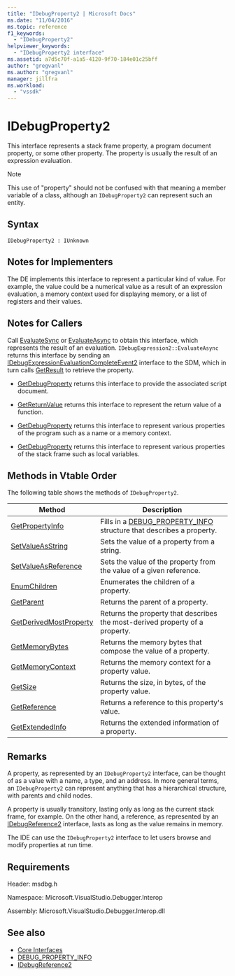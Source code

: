 ```yaml
---
title: "IDebugProperty2 | Microsoft Docs"
ms.date: "11/04/2016"
ms.topic: reference
f1_keywords:
  - "IDebugProperty2"
helpviewer_keywords:
  - "IDebugProperty2 interface"
ms.assetid: a7d5c70f-a1a5-4120-9f70-184e01c25bff
author: "gregvanl"
ms.author: "gregvanl"
manager: jillfra
ms.workload:
  - "vssdk"
---
```

# IDebugProperty2
This interface represents a stack frame property, a program document property, or some other property. The property is usually the result of an expression evaluation.

> [!NOTE]
>  This use of "property" should not be confused with that meaning a member variable of a class, although an `IDebugProperty2` can represent such an entity.

## Syntax

```
IDebugProperty2 : IUnknown
```

## Notes for Implementers
 The DE implements this interface to represent a particular kind of value. For example, the value could be a numerical value as a result of an expression evaluation, a memory context used for displaying memory, or a list of registers and their values.

## Notes for Callers
 Call [EvaluateSync](../../../extensibility/debugger/reference/idebugexpression2-evaluatesync.md) or [EvaluateAsync](../../../extensibility/debugger/reference/idebugexpression2-evaluateasync.md) to obtain this interface, which represents the result of an evaluation. `IDebugExpression2::EvaluateAsync` returns this interface by sending an [IDebugExpressionEvaluationCompleteEvent2](../../../extensibility/debugger/reference/idebugexpressionevaluationcompleteevent2.md) interface to the SDM, which in turn calls [GetResult](../../../extensibility/debugger/reference/idebugexpressionevaluationcompleteevent2-getresult.md) to retrieve the property.

- [GetDebugProperty](../../../extensibility/debugger/reference/idebugpropertycreateevent2-getdebugproperty.md) returns this interface to provide the associated script document.

- [GetReturnValue](../../../extensibility/debugger/reference/idebugreturnvalueevent2-getreturnvalue.md) returns this interface to represent the return value of a function.

- [GetDebugProperty](../../../extensibility/debugger/reference/idebugprogram2-getdebugproperty.md) returns this interface to represent various properties of the program such as a name or a memory context.

- [GetDebugProperty](../../../extensibility/debugger/reference/idebugstackframe2-getdebugproperty.md) returns this interface to represent various properties of the stack frame such as local variables.

## Methods in Vtable Order
 The following table shows the methods of `IDebugProperty2`.

|Method|Description|
|------------|-----------------|
|[GetPropertyInfo](../../../extensibility/debugger/reference/idebugproperty2-getpropertyinfo.md)|Fills in a [DEBUG_PROPERTY_INFO](../../../extensibility/debugger/reference/debug-property-info.md) structure that describes a property.|
|[SetValueAsString](../../../extensibility/debugger/reference/idebugproperty2-setvalueasstring.md)|Sets the value of a property from a string.|
|[SetValueAsReference](../../../extensibility/debugger/reference/idebugproperty2-setvalueasreference.md)|Sets the value of the property from the value of a given reference.|
|[EnumChildren](../../../extensibility/debugger/reference/idebugproperty2-enumchildren.md)|Enumerates the children of a property.|
|[GetParent](../../../extensibility/debugger/reference/idebugproperty2-getparent.md)|Returns the parent of a property.|
|[GetDerivedMostProperty](../../../extensibility/debugger/reference/idebugproperty2-getderivedmostproperty.md)|Returns the property that describes the most-derived property of a property.|
|[GetMemoryBytes](../../../extensibility/debugger/reference/idebugproperty2-getmemorybytes.md)|Returns the memory bytes that compose the value of a property.|
|[GetMemoryContext](../../../extensibility/debugger/reference/idebugproperty2-getmemorycontext.md)|Returns the memory context for a property value.|
|[GetSize](../../../extensibility/debugger/reference/idebugproperty2-getsize.md)|Returns the size, in bytes, of the property value.|
|[GetReference](../../../extensibility/debugger/reference/idebugproperty2-getreference.md)|Returns a reference to this property's value.|
|[GetExtendedInfo](../../../extensibility/debugger/reference/idebugproperty2-getextendedinfo.md)|Returns the extended information of a property.|

## Remarks
 A property, as represented by an `IDebugProperty2` interface, can be thought of as a value with a name, a type, and an address. In more general terms, an `IDebugProperty2` can represent anything that has a hierarchical structure, with parents and child nodes.

 A property is usually transitory, lasting only as long as the current stack frame, for example. On the other hand, a reference, as represented by an [IDebugReference2](../../../extensibility/debugger/reference/idebugreference2.md) interface, lasts as long as the value remains in memory.

 The IDE can use the `IDebugProperty2` interface to let users browse and modify properties at run time.

## Requirements
 Header: msdbg.h

 Namespace: Microsoft.VisualStudio.Debugger.Interop

 Assembly: Microsoft.VisualStudio.Debugger.Interop.dll

## See also
- [Core Interfaces](../../../extensibility/debugger/reference/core-interfaces.md)
- [DEBUG_PROPERTY_INFO](../../../extensibility/debugger/reference/debug-property-info.md)
- [IDebugReference2](../../../extensibility/debugger/reference/idebugreference2.md)
